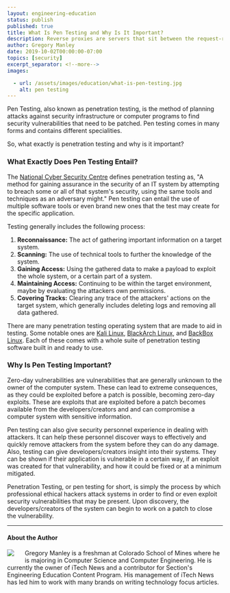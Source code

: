```yaml
---
layout: engineering-education
status: publish
published: true
title: What Is Pen Testing and Why Is It Important?
description: Reverse proxies are servers that sit between the request-response process that ensure website application requests are redirected to the proper backend server.
author: Gregory Manley
date: 2019-10-02T00:00:00-07:00
topics: [security]
excerpt_separator: <!--more-->
images:

  - url: /assets/images/education/what-is-pen-testing.jpg
    alt: pen testing
---
```

Pen Testing, also known as penetration testing, is the method of planning attacks against security infrastructure or computer programs to find security vulnerabilities that need to be patched. Pen testing comes in many forms and contains different specialities.  
<!--more-->

So, what exactly is penetration testing and why is it important?

### What Exactly Does Pen Testing Entail?

The [National Cyber Security Centre](https://www.ncsc.gov.uk/guidance/penetration-testing) defines penetration testing as, "A method for gaining assurance in the security of an IT system by attempting to breach some or all of that system's security, using the same tools and techniques as an adversary might." Pen testing can entail the use of multiple software tools or even brand new ones that the test may create for the specific application.

Testing generally includes the following process:

  1. **Reconnaissance:** The act of gathering important information on a target system.
  2. **Scanning:** The use of technical tools to further the knowledge of the system.
  3. **Gaining Access:** Using the gathered data to make a payload to exploit the whole system, or a certain part of a system.
  4. **Maintaining Access:** Continuing to be within the target environment, maybe by evaluating the attackers own permissions.
  5. **Covering Tracks:** Clearing any trace of the attackers' actions on the target system, which generally includes deleting logs and removing all data gathered.

There are many penetration testing operating system that are made to aid in testing. Some notable ones are [Kali Linux](https://www.kali.org), [BlackArch Linux](https://blackarch.org), and [BackBox Linux](https://www.backbox.org). Each of these comes with a whole suite of penetration testing software built in and ready to use.

### Why Is Pen Testing Important?

Zero-day vulnerabilities are vulnerabilities that are generally unknown to the owner of the computer system. These can lead to extreme consequences, as they could be exploited before a patch is possible, becoming zero-day exploits. These are exploits that are exploited before a patch becomes available from the developers/creators and and can compromise a computer system with sensitive information.

Pen testing can also give security personnel experience in dealing with attackers. It can help these personnel discover ways to effectively and quickly remove attackers from the system before they can do any damage. Also, testing can give developers/creators insight into their systems. They can be shown if their application is vulnerable in a certain way, if an exploit was created for that vulnerability, and how it could be fixed or at a minimum mitigated.

Penetration Testing, or pen testing for short, is simply the process by which professional ethical hackers attack systems in order to find or even exploit security vulnerabilities that may be present. Upon discovery, the developers/creators of the system can begin to work on a patch to close the vulnerability.

---

#### About the Author
<img style="float: left; padding-right: 5%; margin-bottom: 10px;" src="/assets/images/education/authors/gregory-manley.jpg">Gregory Manley is a freshman at Colorado School of Mines where he is majoring in Computer Science and Computer Engineering. He is currently the owner of iTech News and a contributor for Section's Engineering Education Content Program. His management of iTech News has led him to work with many brands on writing technology focus articles.
